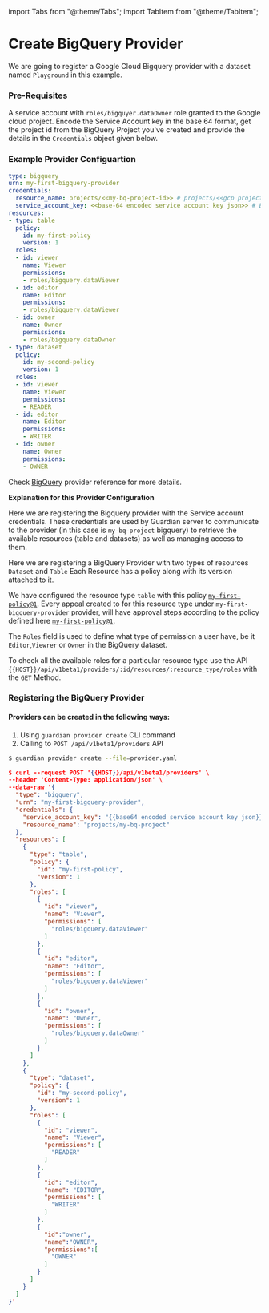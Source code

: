import Tabs from "@theme/Tabs";
import TabItem from "@theme/TabItem";

# Create BigQuery Provider

We are going to register a Google Cloud Bigquery provider with a dataset named `Playground` in this example.

### Pre-Requisites
A service account with `roles/bigquyer.dataOwner` role granted to the Google cloud project. Encode the Service Account key in the base 64 format, get the project id from the BigQuery Project you've created and provide the details in the `Credentials` object given below.

### Example Provider Configuartion

```yaml
type: bigquery
urn: my-first-bigquery-provider
credentials:
  resource_name: projects/<<my-bq-project-id>> # projects/<<gcp project id>>
  service_account_key: <<base-64 encoded service account key json>> # Encode the service account key in base 64 form
resources:
- type: table
  policy:
    id: my-first-policy
    version: 1
  roles:
  - id: viewer
    name: Viewer
    permissions:
    - roles/bigquery.dataViewer
  - id: editor
    name: Editor
    permissions:
    - roles/bigquery.dataViewer
  - id: owner
    name: Owner
    permissions:
    - roles/bigquery.dataOwner
- type: dataset
  policy:
    id: my-second-policy
    version: 1
  roles: 
  - id: viewer
    name: Viewer
    permissions:
    - READER
  - id: editor
    name: Editor
    permissions:
    - WRITER
  - id: owner
    name: Owner
    permissions:
    - OWNER
```

Check [BigQuery](../providers/bigquery.md) provider reference for more details.

**Explanation for this Provider Configuration**<br/>

Here we are registering the Bigquery provider with the Service account credentials. These credentials are used by Guardian server to communicate to the provider (in this case is `my-bq-project` bigquery) to retrieve the available resources (table and datasets) as well as managing access to them.

Here we are registering a BigQuery Provider with two types of resources `Dataset` and `Table` Each Resource has a policy along with its version attached to it.

We have configured the resource type `table` with this policy [`my-first-policy@1`](2-create-policy#example-policy). Every appeal created to for this resource type under `my-first-bigquery-provider` provider, will have approval steps according to the policy defined here [`my-first-policy@1`](./create-policy.md#example-policy).

The `Roles` field is used to define what type of permission a user have, be it `Editor`,`Viewrer` or `Owner` in the BigQuery dataset.

To check all the available roles for a particular resource type use the API ```{{HOST}}/api/v1beta1/providers/:id/resources/:resource_type/roles``` with the `GET` Method.

### Registering the BigQuery Provider

#### Providers can be created in the following ways:

1. Using `guardian provider create` CLI command
2. Calling to `POST /api/v1beta1/providers` API

<Tabs groupId="api">
  <TabItem value="cli" label="CLI" default>

```bash
$ guardian provider create --file=provider.yaml
```

  </TabItem>
  <TabItem value="http" label="HTTP">

```json
$ curl --request POST '{{HOST}}/api/v1beta1/providers' \
--header 'Content-Type: application/json' \
--data-raw '{
  "type": "bigquery",
  "urn": "my-first-bigquery-provider",
  "credentials": {
    "service_account_key": "{{base64 encoded service account key json}}",
    "resource_name": "projects/my-bq-project"
  },
  "resources": [
    {
      "type": "table",
      "policy": {
        "id": "my-first-policy",
        "version": 1
      },
      "roles": [
        {
          "id": "viewer",
          "name": "Viewer",
          "permissions": [
            "roles/bigquery.dataViewer"
          ]
        },
        {
          "id": "editor",
          "name": "Editor",
          "permissions": [
            "roles/bigquery.dataViewer"
          ]
        },
        {
          "id": "owner",
          "name": "Owner",
          "permissions": [
            "roles/bigquery.dataOwner"
          ]
        }
      ]
    },
    {
      "type": "dataset",
      "policy": {
        "id": "my-second-policy",
        "version": 1
      },
      "roles": [
        {
          "id": "viewer",
          "name": "Viewer",
          "permissions": [
            "READER"
          ]
        },
        {
          "id": "editor",
          "name": "EDITOR",
          "permissions": [
            "WRITER"
          ]
        },
        {
          "id":"owner",
          "name":"OWNER",
          "permissions":[
            "OWNER"
          ]
        }
      ]
    }
  ]
}'
```
  </TabItem>
</Tabs>
